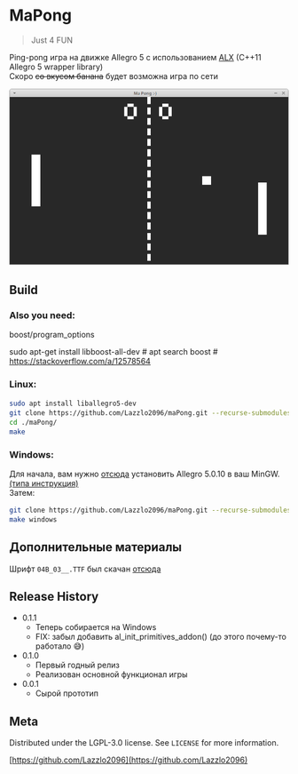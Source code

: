 # MaPong
> Just 4 FUN

Ping-pong игра на движке Allegro 5 с использованием [ALX](https://github.com/axilmar/ALX) (C++11 Allegro 5 wrapper library)
<br>Скоро ~~со вкусом банана~~ будет возможна игра по сети

![](maPong_screenshot.png)
## Build

### Also you need:
boost/program_options

sudo apt-get install libboost-all-dev # apt search boost # https://stackoverflow.com/a/12578564

### Linux:
```sh
sudo apt install liballegro5-dev
git clone https://github.com/Lazzlo2096/maPong.git --recurse-submodules --shallow-submodules
cd ./maPong/
make
```
### Windows:
Для начала, вам нужно [отсюда](https://www.allegro.cc/files/?v=5.0) установить Allegro 5.0.10 в ваш MinGW. [(типа инструкция)](https://www.allegro.cc/forums/thread/611687)
<br>Затем:
```sh
git clone https://github.com/Lazzlo2096/maPong.git --recurse-submodules --shallow-submodules
make windows
```

## Дополнительные материалы

Шрифт ``04B_03__.TTF`` был скачан [отсюда](http://dsg4.com/04/extra/bitmap/)

## Release History

<!-- * 0.2.1
    * CHANGE: Update docs (module code remains unchanged)
* 0.2.0
    * CHANGE: Remove `setDefaultXYZ()`
    * ADD: Add `init()`
* 0.1.1
    * FIX: Crash when calling `baz()` (Thanks @GenerousContributorName!) -->
* 0.1.1
    * Теперь собирается на Windows
    * FIX: забыл добавить al_init_primitives_addon() (до этого почему-то работало 😅)
* 0.1.0
    * Первый годный релиз
    * Реализован основной функционал игры
* 0.0.1
    * Сырой прототип

## Meta

Distributed under the LGPL-3.0 license. See ``LICENSE`` for more information.

[https://github.com/Lazzlo2096](https://github.com/Lazzlo2096)
